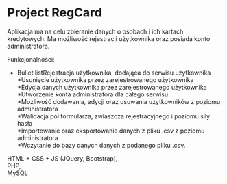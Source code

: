 # Project RegCard

Aplikacja ma na celu zbieranie danych o osobach i ich kartach kredytowych.
Ma możliwość rejestracji użytkownika oraz posiada konto administratora.

Funkcjonalności:<br>
* Bullet listRejestracja użytkownika, dodająca do serwisu użytkownika<br>
*Usunięcie użytkownika przez zarejestrowanego użytkownika<br>
*Edycja danych użytkownika przez zarejestrowanego użytkownika<br>
*Utworzenie konta administratora dla całego serwisu<br>
*Możliwość dodawania, edycji oraz usuwania użytkowników z poziomu administratora <br>
*Walidacja pól formularza, zwłaszcza rejestracyjnego i poziomu siły hasła<br>
*Importowanie oraz eksportowanie danych z pliku .csv z poziomu administratora<br>
*Wczytanie do bazy danych danych z podanego pliku .csv.

HTML + CSS + JS (JQuery, Bootstrap),<br>
PHP,<br>
MySQL

